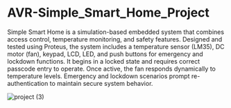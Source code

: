 # AVR-Simple_Smart_Home_Project


Simple Smart Home is a simulation-based embedded system that combines access 
control, temperature monitoring, and safety features. Designed and tested using Proteus, 
the system includes a temperature sensor (LM35), DC motor (fan), keypad, LCD, LED, and 
push buttons for emergency and lockdown functions. It begins in a locked state and 
requires correct passcode entry to operate. Once active, the fan responds dynamically to 
temperature levels. Emergency and lockdown scenarios prompt re-authentication to 
maintain secure system behavior.

![project (3)](https://github.com/user-attachments/assets/8fa10d09-f15a-4934-a365-a459aea93904)
